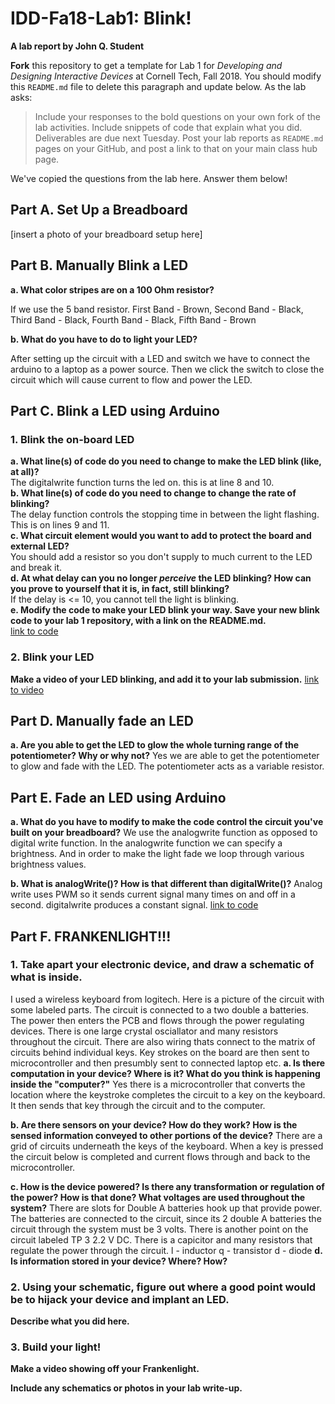 # IDD-Fa18-Lab1: Blink!

**A lab report by John Q. Student**

**Fork** this repository to get a template for Lab 1 for *Developing and Designing Interactive Devices* at Cornell Tech, Fall 2018. You should modify this `README.md` file to delete this paragraph and update below. As the lab asks:

> Include your responses to the bold questions on your own fork of the lab activities. Include snippets of code that explain what you did. Deliverables are due next Tuesday. Post your lab reports as `README.md` pages on your GitHub, and post a link to that on your main class hub page.

We've copied the questions from the lab here. Answer them below!

## Part A. Set Up a Breadboard

[insert a photo of your breadboard setup here]


## Part B. Manually Blink a LED

**a. What color stripes are on a 100 Ohm resistor?**

 If we use the 5 band resistor. 
 First Band - Brown, Second Band - Black, Third Band - Black, Fourth Band - Black, Fifth Band - Brown
 
**b. What do you have to do to light your LED?**

After setting up the circuit with a LED and switch we have to connect the arduino to a laptop as a power source. Then we click the switch to close the circuit which will cause current to flow and power the LED.

## Part C. Blink a LED using Arduino

### 1. Blink the on-board LED

**a. What line(s) of code do you need to change to make the LED blink (like, at all)?**<br />
The digitalwrite function turns the led on. this is at line 8 and 10.<br />
**b. What line(s) of code do you need to change to change the rate of blinking?**<br />
The delay function controls the stopping time in between the light flashing. This is on lines 9 and 11.<br />
**c. What circuit element would you want to add to protect the board and external LED?**
<br />
 You should add a resistor so you don't supply to much current to the LED and break it.
<br />
**d. At what delay can you no longer *perceive* the LED blinking? How can you prove to yourself that it is, in fact, still blinking?**
<br />
If the delay is <= 10, you cannot tell the light is blinking. 
<br />
**e. Modify the code to make your LED blink your way. Save your new blink code to your lab 1 repository, with a link on the README.md.** <br />
[link to code](led_blink.ino)



### 2. Blink your LED

**Make a video of your LED blinking, and add it to your lab submission.**
[link to video](https://www.youtube.com/watch?v=gv7c_gFRxzA&feature=share)


## Part D. Manually fade an LED

**a. Are you able to get the LED to glow the whole turning range of the potentiometer? Why or why not?**
Yes we are able to get the potentiometer to glow and fade with the LED. The potentiometer acts as a variable resistor. 

## Part E. Fade an LED using Arduino

**a. What do you have to modify to make the code control the circuit you've built on your breadboard?**
We use the analogwrite function as opposed to digital write function. In the analogwrite function we can specify a brightness.
And in order to make the light fade we loop through various brightness values.

**b. What is analogWrite()? How is that different than digitalWrite()?**
Analog write uses PWM so it sends current signal many times on and off in a second. digitalwrite produces a constant signal. 
[link to code](analog_fade.ino)

## Part F. FRANKENLIGHT!!!

### 1. Take apart your electronic device, and draw a schematic of what is inside. 

I used a wireless keyboard from logitech. Here is a picture of the circuit with some labeled parts. The circuit is connected to a two double a batteries. The power then enters the PCB and flows through the power regulating devices. There is one large crystal osciallator and many resistors throughout the circuit. There are also wiring thats connect to the matrix of circuits behind individual keys. Key strokes on the board are then sent to microcontroller and then presumbly sent to connected laptop etc. 
**a. Is there computation in your device? Where is it? What do you think is happening inside the "computer?"**
Yes there is a microcontroller that converts the location where the keystroke completes the circuit to a key on the keyboard. It then sends that key through the circuit and to the computer. 

**b. Are there sensors on your device? How do they work? How is the sensed information conveyed to other portions of the device?**
There are a grid of circuits underneath the keys of the keyboard. When a key is pressed the circuit below is completed and current flows through and back to the microcontroller. 

**c. How is the device powered? Is there any transformation or regulation of the power? How is that done? What voltages are used throughout the system?**
There are slots for Double A batteries hook up that provide power. The batteries are connected to the circuit, since its 2 double A batteries the circuit through the system must be 3 volts. There is another point on the circuit labeled TP 3 2.2 V DC.
There is a capicitor and many resistors that regulate the power through the circuit. 
l - inductor
q - transistor
d - diode
**d. Is information stored in your device? Where? How?**

### 2. Using your schematic, figure out where a good point would be to hijack your device and implant an LED.

**Describe what you did here.**

### 3. Build your light!

**Make a video showing off your Frankenlight.**

**Include any schematics or photos in your lab write-up.**
